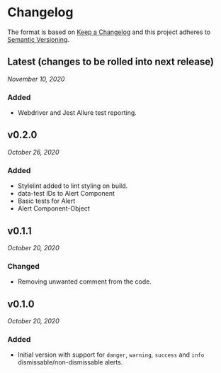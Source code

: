 # Changelog

The format is based on [Keep a Changelog](http://keepachangelog.com/en/1.0.0/)
and this project adheres to [Semantic Versioning](http://semver.org/spec/v2.0.0.html).

Latest (changes to be rolled into next release)
------------------------------
*November 10, 2020*

### Added
- Webdriver and Jest Allure test reporting.

v0.2.0
------------------------------
*October 26, 2020*

### Added
- Stylelint added to lint styling on build.
- data-test IDs to Alert Component 
- Basic tests for Alert 
- Alert Component-Object 


v0.1.1
------------------------------
*October 20, 2020*

### Changed
- Removing unwanted comment from the code.


v0.1.0
------------------------------
*October 20, 2020*

### Added
- Initial version with support for `danger`, `warning`, `success` and `info` dismissable/non-dismissable alerts.
